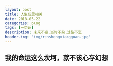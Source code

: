 ```yaml
---
layout: post
title: 人生反思相关
date: 2018-05-22
categories: blog
tags: [一句话]
description: 未来不迎,当时不杂,过往不恋
header-img: "img/renshengxiangguan.jpg"
---
```




## 我的命运这么坎坷，就不该心存幻想




